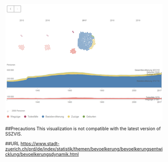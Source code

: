![demographic flow visualization](BEV460V4600_fallback.png)

##Precautions
This visualization is not compatible with the latest version of SSZVIS.

##URL
https://www.stadt-zuerich.ch/prd/de/index/statistik/themen/bevoelkerung/bevoelkerungsentwicklung/bevoelkerungsdynamik.html
